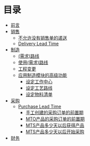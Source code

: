 # 目录

* [前言](README.md)
* [销售](SALE/README.md)
  * [不允许没有销售单的递送](SALE/shipment_without_SO.md)
  * [Delivery Lead Time](SALE/delivery_lead_time.md)
* [制造](MRP/README.md)
  * [(需求)路线](MRP/Routes.md)
  * [使用(需求)路线](MRP/using_routes.md)
  * [工程变更](PLM/ECO.md)
  * [应用制造模块的高级功能](MRP/adv_manufacturing.md)
    * [设定工作中心](MRP/setup_workcenter.md)
    * [设定工艺路线](MRP/setup_routing.md)
    * [设定物料清单](MRP/setup_bom.md)
  <!-- * [保养、维修](Maintenance/README.md) -->
    <!-- * [设备类别](Maintenance/equipment_category.md) -->
    <!-- * [设备](Maintenance/quipment.md) -->
    <!-- * [保养](Maintenance/) -->
* [采购](PUR/README.md)
  * [Purchase Lead Time](PUR/purchase_lead_time.md)
    * [手工创建的采购订单的前置期](PUR/vendor_lead_time_Manual_PO.md)
    * [MTO产品的采购订单的前置期](PUR/vendor_lead_time_MTO.md)
    * [MTS产品多少天以后获得产品](PUR/op_lead_time_to_get_products.md)
    * [MTS产品多少天以后开始采购](PUR/op_lead_time_to_purchase_products.md)
* [财务](ACC/README.md)